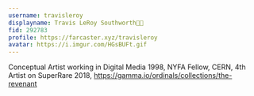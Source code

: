 ```yaml
---
username: travisleroy
displayname: Travis LeRoy Southworth🔵🎩
fid: 292783
profile: https://farcaster.xyz/travisleroy
avatar: https://i.imgur.com/HGsBUFt.gif
---
```

Conceptual Artist working in Digital Media 1998, NYFA Fellow, CERN, 4th Artist on SuperRare 2018, https://gamma.io/ordinals/collections/the-revenant  
